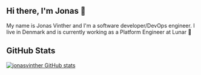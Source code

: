 ## Hi there, I'm Jonas 👋

My name is Jonas Vinther and I'm a software developer/DevOps engineer. I live in Denmark and is currently working as a Platform Engineer at Lunar :rocket:

## GitHub Stats
[![jonasvinther GitHub stats](https://github-readme-stats.vercel.app/api?username=jonasvinther&show_icons=true&hide_border=true&theme=tokyonight)](https://github-readme-stats.vercel.app/api?username=jonasvinther&show_icons=true&hide_border=true&theme=tokyonight)
